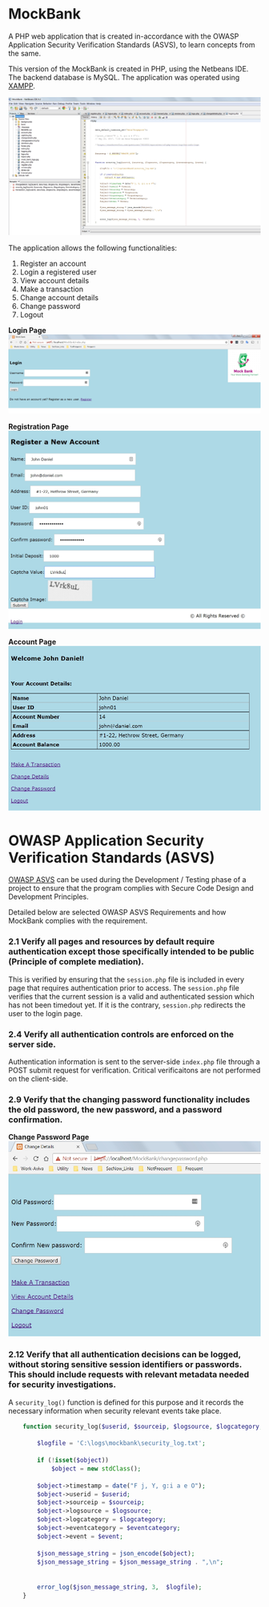 # MockBank
A PHP web application that is created in-accordance with the OWASP Application Security Verification Standards (ASVS), to learn concepts from the same.

This version of the MockBank is created in PHP, using the Netbeans IDE.  The backend database is MySQL.  The application was operated using [XAMPP](https://www.apachefriends.org/index.html).

![Netbeans IDE](/images/netbeans_ide.jpg)

The application allows the following functionalities:
1. Register an account
1. Login a registered user
1. View account details
1. Make a transaction
1. Change account details
1. Change password
1. Logout

**Login Page**
![MockBank Index](/images/mockbank_index.jpg)



**Registration Page**
![Registration Page](/images/registration.jpg)



**Account Page**
![Account Page](/images/account.jpg)


# OWASP Application Security Verification Standards (ASVS)

[OWASP ASVS](https://www.owasp.org/index.php/Category:OWASP_Application_Security_Verification_Standard_Project) can be used during the Development / Testing phase of a project to ensure that the program complies with Secure Code Design and Development Principles.

Detailed below are selected OWASP ASVS Requirements and how MockBank complies with the requirement.

### 2.1 Verify all pages and resources by default require authentication except those specifically intended to be public (Principle of complete mediation).

This is verified by ensuring that the `session.php` file is included in every page that requires authentication prior to access.  The `session.php` file verifies that the current session is a valid and authenticated session which has not been timedout yet.  If it is the contrary, `session.php` redirects the user to the login page.

### 2.4 Verify all authentication controls are enforced on the server side.

Authentication information is sent to the server-side `index.php` file through a POST submit request for verification.  Critical verificaitons are not performed on the client-side.

### 2.9 Verify that the changing password functionality includes the old password, the new password, and a password confirmation.

**Change Password Page**
![Change Password Page](/images/change_password.jpg)


### 2.12 Verify that all authentication decisions can be logged, without storing sensitive session identifiers or passwords. This should include requests with relevant metadata needed for security investigations.

A `security_log()` function is defined for this purpose and it records the necessary information when security relevant events take place.

```php
    function security_log($userid, $sourceip, $logsource, $logcategory, $eventcategory, $event) {
        
        $logfile = 'C:\logs\mockbank\security_log.txt';

        if (!isset($object)) 
            $object = new stdClass();

        $object->timestamp = date("F j, Y, g:i a e O");
        $object->userid = $userid;
        $object->sourceip = $sourceip;
        $object->logsource = $logsource;
        $object->logcategory = $logcategory;
        $object->eventcategory = $eventcategory;
        $object->event = $event;

        $json_message_string = json_encode($object);
        $json_message_string = $json_message_string . ",\n";


        error_log($json_message_string, 3,  $logfile); 
    }
```






